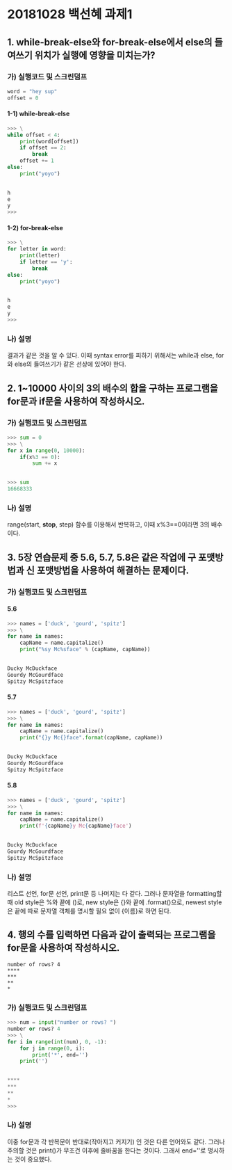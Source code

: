 # 20181028 백선혜 과제1

## 1. while-break-else와 for-break-else에서 else의 들여쓰기 위치가 실행에 영향을 미치는가?

### 가) 실행코드 및 스크린덤프

``` py
word = "hey sup"
offset = 0
```

#### 1-1) while-break-else

``` py
>>> \
while offset < 4:
	print(word[offset])
	if offset == 2:
		break
	offset += 1
else:
	print("yoyo")

	
h
e
y
>>> 
```

#### 1-2) for-break-else

``` py
>>> \
for letter in word:
	print(letter)
	if letter == 'y':
		break
else:
	print("yoyo")

	
h
e
y
>>> 
```

### 나) 설명

결과가 같은 것을 알 수 있다. 이때 syntax error를 피하기 위해서는 while과 else, for와 else의 들여쓰기가 같은 선상에 있어야 한다.

## 2. 1~10000 사이의 3의 배수의 합을 구하는 프로그램을 for문과 if문을 사용하여 작성하시오.

### 가) 실행코드 및 스크린덤프

``` py
>>> sum = 0
>>> \
for x in range(0, 10000):
	if(x%3 == 0):
		sum += x

		
>>> sum
16668333
```

### 나) 설명

range(start, **stop**, step) 함수를 이용해서 반복하고, 이때 x%3==0이라면 3의 배수이다.

## 3. 5장 연습문제 중 5.6, 5.7, 5.8은 같은 작업에 구 포맷방법과 신 포맷방법을 사용하여 해결하는 문제이다.

### 가) 실행코드 및 스크린덤프

#### 5.6

``` py
>>> names = ['duck', 'gourd', 'spitz']
>>> \
for name in names:
	capName = name.capitalize()
	print("%sy Mc%sface" % (capName, capName))

	
Ducky McDuckface
Gourdy McGourdface
Spitzy McSpitzface
```

#### 5.7

``` py
>>> names = ['duck', 'gourd', 'spitz']
>>> \
for name in names:
	capName = name.capitalize()
	print("{}y Mc{}face".format(capName, capName))

	
Ducky McDuckface
Gourdy McGourdface
Spitzy McSpitzface
```

#### 5.8

``` py
>>> names = ['duck', 'gourd', 'spitz']
>>> \
for name in names:
	capName = name.capitalize()
	print(f'{capName}y Mc{capName}face')

	
Ducky McDuckface
Gourdy McGourdface
Spitzy McSpitzface
```

### 나) 설명 

리스트 선언, for문 선언, print문 등 나머지는 다 같다. 그러나 문자열을 formatting할 때 old style은 %와 끝에 ()로, new style은 {}와 끝에 .format()으로, newest style은 끝에 따로 문자열 객체를 명시할 필요 없이 {이름}로 하면 된다.

## 4. 행의 수를 입력하면 다음과 같이 출력되는 프로그램을 for문을 사용하여 작성하시오.

``` 
number of rows? 4
****
***
**
*
```

### 가) 실행코드 및 스크린덤프

``` py
>>> num = input("number or rows? ")
number or rows? 4
>>> \
for i in range(int(num), 0, -1):
	for j in range(0, i):
		print('*', end='')
	print('')

	
****
***
**
*
>>> 
```

### 나) 설명

이중 for문과 각 반복문이 반대로(작아지고 커지기) 인 것은 다른 언어와도 같다. 그러나 주의할 것은 print()가 무조건 이후에 줄바꿈을 한다는 것이다. 그래서 end=''로 명시하는 것이 중요했다.
